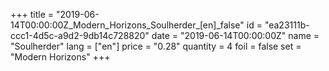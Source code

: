 +++
title = "2019-06-14T00:00:00Z_Modern_Horizons_Soulherder_[en]_false"
id = "ea23111b-ccc1-4d5c-a9d2-9db14c728820"
date = "2019-06-14T00:00:00Z"
name = "Soulherder"
lang = ["en"]
price = "0.28"
quantity = 4
foil = false
set = "Modern Horizons"
+++
